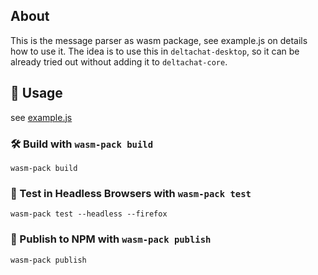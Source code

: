 ## About

This is the message parser as wasm package, see example.js on details how to use it.
The idea is to use this in `deltachat-desktop`, so it can be already tried out without adding it to `deltachat-core`.

## 🚴 Usage

see [example.js](./example.js)

### 🛠️ Build with `wasm-pack build`

```
wasm-pack build
```

### 🔬 Test in Headless Browsers with `wasm-pack test`

```
wasm-pack test --headless --firefox
```

### 🎁 Publish to NPM with `wasm-pack publish`

```
wasm-pack publish
```
